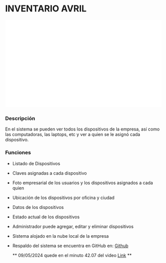 # INVENTARIO AVRIL

![Avril Assistance](/logo.png)

### Descripción

En el sistema se pueden ver todos los dispositivos de la empresa, así como las computadoras, las laptops, etc y ver a quien se le asignó cada dispositivo.

### Funciones

- Listado de Dispositivos
- Claves asignadas a cada dispositivo
- Foto empresarial de los usuarios y los dispositivos asignados a cada quien
- Ubicación de los dispositivos por oficina y ciudad
- Datos de los dispositivos
- Estado actual de los dispositivos
- Administrador puede agregar, editar y eliminar dispositivos
- Sistema alojado en la nube local de la empresa
- Respaldo del sistema se encuentra en GitHub en: [Github](https://github.com/gustavo-avril/inventario)

  ** 09/05/2024 quede en el minuto 42.07 del video [Link](https://www.youtube.com/watch?v=-42K44A1oMA) **
